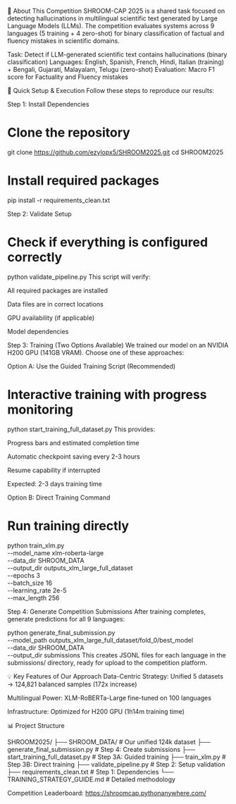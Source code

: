 🎯 About This Competition
SHROOM-CAP 2025 is a shared task focused on detecting hallucinations in multilingual scientific text generated by Large Language Models (LLMs). The competition evaluates systems across 9 languages (5 training + 4 zero-shot) for binary classification of factual and fluency mistakes in scientific domains.

Task: Detect if LLM-generated scientific text contains hallucinations (binary classification)
Languages: English, Spanish, French, Hindi, Italian (training) + Bengali, Gujarati, Malayalam, Telugu (zero-shot)
Evaluation: Macro F1 score for Factuality and Fluency mistakes

🚀 Quick Setup & Execution
Follow these steps to reproduce our results:

Step 1: Install Dependencies

# Clone the repository
git clone https://github.com/ezylopx5/SHROOM2025.git
cd SHROOM2025

# Install required packages
pip install -r requirements_clean.txt

Step 2: Validate Setup


# Check if everything is configured correctly
python validate_pipeline.py
This script will verify:

All required packages are installed

Data files are in correct locations

GPU availability (if applicable)

Model dependencies

Step 3: Training (Two Options Available)
We trained our model on an NVIDIA H200 GPU (141GB VRAM). Choose one of these approaches:

Option A: Use the Guided Training Script (Recommended)

# Interactive training with progress monitoring
python start_training_full_dataset.py
This provides:

Progress bars and estimated completion time

Automatic checkpoint saving every 2-3 hours

Resume capability if interrupted

Expected: 2-3 days training time

Option B: Direct Training Command

# Run training directly
python train_xlm.py \
    --model_name xlm-roberta-large \
    --data_dir SHROOM_DATA \
    --output_dir outputs_xlm_large_full_dataset \
    --epochs 3 \
    --batch_size 16 \
    --learning_rate 2e-5 \
    --max_length 256
    
Step 4: Generate Competition Submissions
After training completes, generate predictions for all 9 languages:

python generate_final_submission.py \
    --model_path outputs_xlm_large_full_dataset/fold_0/best_model \
    --data_dir SHROOM_DATA \
    --output_dir submissions
This creates JSONL files for each language in the submissions/ directory, ready for upload to the competition platform.

💡 Key Features of Our Approach
Data-Centric Strategy: Unified 5 datasets → 124,821 balanced samples (172x increase)

Multilingual Power: XLM-RoBERTa-Large fine-tuned on 100 languages

Infrastructure: Optimized for H200 GPU (1h14m training time)

📊 Project Structure

SHROOM2025/
├── SHROOM_DATA/                 # Our unified 124k dataset
├── generate_final_submission.py # Step 4: Create submissions
├── start_training_full_dataset.py # Step 3A: Guided training
├── train_xlm.py                # Step 3B: Direct training
├── validate_pipeline.py        # Step 2: Setup validation
├── requirements_clean.txt      # Step 1: Dependencies
└── TRAINING_STRATEGY_GUIDE.md  # Detailed methodology


Competition Leaderboard: https://shroomcap.pythonanywhere.com/

